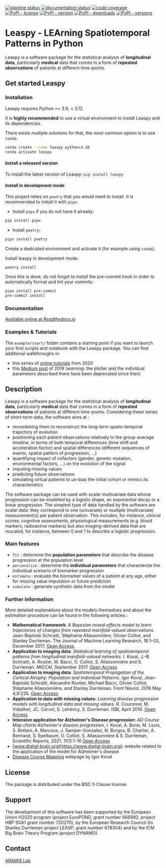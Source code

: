 [![pipeline status](https://gitlab.com/icm-institute/aramislab/leaspy/badges/master/pipeline.svg)](https://gitlab.com/icm-institute/aramislab/leaspy/commits/master)
[![documentation status](https://readthedocs.org/projects/leaspy/badge/)](https://leaspy.readthedocs.io)
[![code coverage](https://gitlab.com/icm-institute/aramislab/leaspy/badges/master/coverage.svg)](https://gitlab.com/icm-institute/aramislab/leaspy/-/graphs/master/charts)
[![PyPI - license](https://img.shields.io/pypi/l/leaspy)](https://opensource.org/licenses/BSD-3-Clause)
[![PyPI - version](https://img.shields.io/pypi/v/leaspy)](https://pypi.org/project/leaspy/)
[![PyPI - downloads](https://img.shields.io/pypi/dm/leaspy)](https://pypi.org/project/leaspy/)
[![PyPI - versions](https://img.shields.io/pypi/pyversions/leaspy)](https://pypi.org/project/leaspy/)

# Leaspy - LEArning Spatiotemporal Patterns in Python

Leaspy is a software package for the statistical analysis of **longitudinal data**, particularly **medical** data that comes in a form of **repeated observations** of patients at different time-points.

## Get started Leaspy

### Installation

Leaspy requires Python >= 3.9, < 3.12.

It is **highly recommended** to use a virtual environment to install Leaspy and its dependencies.

There exists multiple solutions for that, the most common option is to use `conda`:

```bash
conda create --name leaspy python=3.10
conda activate leaspy
```

#### Install a released version

To install the latest version of Leaspy: `pip install leaspy`

#### Install in development mode

This project relies on `poetry` that you would need to install. It is recommended to install it with `pipx`:

- Install `pipx` if you do not have it already:

```bash
pip install pipx
```

- Install `poetry`:

```bash
pipx install poetry
```

Create a dedicated environment and activate it (for example using `conda`). 

Install leaspy in development mode:

```bash
poetry install
```

Once this is done, do not forget to install the pre-commit hook in order to automatically format and lint your commits:

```bash
pipx install pre-commit
pre-commit install
```

### Documentation
[Available online at _Readthedocs.io_](https://leaspy.readthedocs.io)

### Examples & Tutorials
The `example/start/` folder contains a starting point if you want to launch your first scripts and notebook with the Leaspy package.
You can find additional walkthroughs in:
- this series of [online tutorials](https://disease-progression-modelling.github.io/pages/notebooks/disease_course_mapping/disease_course_mapping.html) from 2020
- this [Medium post](https://medium.com/@igoroa/analysis-of-longitudinal-data-made-easy-with-leaspy-f8d529fcb5f8) of 2019 (_warning_: the plotter and the individual parameters described there have been deprecated since then)

## Description
Leaspy is a software package for the statistical analysis of **longitudinal data**, particularly **medical** data that comes in a form of **repeated observations** of patients at different time-points.
Considering these series of short-term data, the software aims at :
- recombining them to reconstruct the long-term spatio-temporal trajectory of evolution
- positioning each patient observations relatively to the group-average timeline, in terms of both temporal differences (time shift and acceleration factor) and spatial differences (different sequences of events, spatial pattern of progression, ...)
- quantifying impact of cofactors (gender, genetic mutation, environmental factors, ...) on the evolution of the signal
- imputing missing values
- predicting future observations
- simulating virtual patients to un-bias the initial cohort or mimics its characteristics

The software package can be used with scalar multivariate data whose progression can be modelled by a logistic shape, an exponential decay or a linear progression.
The simplest type of data handled by the software are scalar data: they correspond to one (univariate) or multiple (multivariate) measurement(s) per patient observation.
This includes, for instance, clinical scores, cognitive assessments, physiological measurements (e.g. blood markers, radioactive markers) but also imaging-derived data that are rescaled, for instance, between 0 and 1 to describe a logistic progression.

### Main features
- `fit` : determine the **population parameters** that describe the disease progression at the population level
- `personalize` : determine the **individual parameters** that characterize the individual scenario of biomarker progression
- `estimate` : evaluate the biomarker values of a patient at any age, either for missing value imputation or future prediction
- `simulate` : generate synthetic data from the model

### Further information
More detailed explanations about the models themselves and about the estimation procedure can be found in the following articles :

- **Mathematical framework**: *A Bayesian mixed-effects model to learn trajectories of changes from repeated manifold-valued observations*. Jean-Baptiste Schiratti, Stéphanie Allassonnière, Olivier Colliot, and Stanley Durrleman. The Journal of Machine Learning Research, 18:1–33, December 2017. [Open Access](https://hal.archives-ouvertes.fr/hal-01540367).
- **Application to imaging data**: *Statistical learning of spatiotemporal patterns from longitudinal manifold-valued networks*. I. Koval, J.-B. Schiratti, A. Routier, M. Bacci, O. Colliot, S. Allassonnière and S. Durrleman. MICCAI, September 2017. [Open Access](https://hal.archives-ouvertes.fr/hal-01540828)
- **Application to imaging data**: *Spatiotemporal Propagation of the Cortical Atrophy: Population and Individual Patterns*. Igor Koval, Jean-Baptiste Schiratti, Alexandre Routier, Michael Bacci, Olivier Colliot, Stéphanie Allassonnière, and Stanley Durrleman. Front Neurol. 2018 May 4;9:235. [Open Access](https://hal.inria.fr/hal-01910400)
- **Application to data with missing values**: *Learning disease progression models with longitudinal data and missing values*. R. Couronne, M. Vidailhet, JC. Corvol, S. Lehéricy, S. Durrleman. ISBI, April 2019. [Open Access](https://hal.archives-ouvertes.fr/hal-02091571)
- **Intensive application for Alzheimer's Disease progression**: *AD Course Map charts Alzheimer's disease progression*, I. Koval, A. Bone, M. Louis, S. Bottani, A. Marcoux, J. Samper-Gonzalez, N. Burgos, B. Charlier, A. Bertrand, S. Epelbaum, O. Colliot, S. Allassonniere & S. Durrleman, Scientific Reports, 2021. 11(1):1-16 [Open Access](https://hal.inria.fr/hal-01964821)
- [www.digital-brain.org](https://www.digital-brain.org): website related to the application of the model for Alzheimer's disease
- [Disease Course Mapping](https://disease-progression-modelling.github.io/pages/models/disease_course_mapping.html) webpage by Igor Koval

## License
The package is distributed under the BSD 3-Clause license.

## Support
The development of this software has been supported by the European Union H2020 program (project EuroPOND, grant number 666992, project HBP SGA1 grant number 720270), by the European Research Council (to Stanley Durrleman project LEASP, grant number 678304) and by the ICM Big Brain Theory Program (project DYNAMO).

## Contact
[ARAMIS Lab](https://www.aramislab.fr/)
